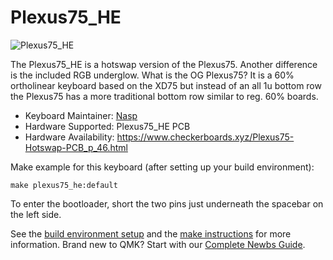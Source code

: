 # Plexus75_HE

![Plexus75_HE](https://i.imgur.com/niz4raR.png)

The Plexus75_HE is a hotswap version of the Plexus75. Another difference is the included RGB underglow. What is the OG Plexus75? It is a 60% ortholinear keyboard based on the XD75 but instead of an all 1u bottom row the Plexus75 has a more traditional bottom row similar to reg. 60% boards.

* Keyboard Maintainer: [Nasp](https://github.com/npspears)
* Hardware Supported: Plexus75_HE PCB
* Hardware Availability: https://www.checkerboards.xyz/Plexus75-Hotswap-PCB_p_46.html

Make example for this keyboard (after setting up your build environment):

    make plexus75_he:default

To enter the bootloader, short the two pins just underneath the spacebar on the left side.

See the [build environment setup](https://docs.qmk.fm/#/getting_started_build_tools) and the [make instructions](https://docs.qmk.fm/#/getting_started_make_guide) for more information. Brand new to QMK? Start with our [Complete Newbs Guide](https://docs.qmk.fm/#/newbs).
